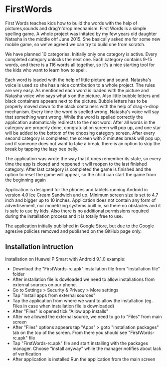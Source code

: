 # FirstWords
First Words teaches kids how to build the words with the help of pictures,sounds and drag'n'drop mechanism. First Words is a simple spelling game. A whole project was initated by my few years old daughter Natasha in the middle ohf June 2015. She basically asked me for some new mobile game, so we've agreed we can try to build one from scratch.

We have planned 10 categories. Initially only one category is active. Every completed category unlocks the next one. Each category contains 9-15 words, and there is a 116 words all together, so it's a nice starting tool for the kids who want to learn how to spell. 

Each word is loaded with the help of little picture and sound. Natasha's voice is used so she has a nice contribution to a whole project. The rules are very easy. As mentioned each word is loaded with the picture and Natasha voice who says what's on the picture. Also little bubble letters and black containers appears next to the picture. Bubble letters has to be properly moved down to the black containers with the help of drag-n-drop mechanism. Every time the word is spelled wrong, Natasha's voice will say that something went wrong. While the word is spelled correctly the application automatically redirects to the next word. After all words in the category are properly done, congratulation screen will pop up, and one star will be added to the bottom of the choosing category screen. After every second category is completed, the screen with 2 minutes break will pop up, and if someone does not want to take a break, there is an option to skip the break by tapping the lazy bee belly. 

The application was wrote the way that it does remember its state, so every time the app is closed and reopened it will reopen to the last finished category. After last category is completed the game is finished and the option to reset the game will appear, so the child can start the game from the beginning again 

Application is designed for the phones and tablets running Android in version 4.0 Ice Cream Sandwich and up. Minimum screen size is set to 4.7 inch and bigger up to 10 inches. Application does not contain any form of advertisement, nor monetizing systems built in, so there no obstacles and it is safe to use by kids. Also there is no additional permissions required during the installation process and it is totally free to use.

The application initially published in Google Store, but due to the Google agresive policies removed and published on the GitHub page only.

Installation intruction
------------------------
Installation on Huawei P Smart with Android 9.1.0 example: 

  - Download the "FirstWords-rc.apk" installation file from "Installation file" folder
  - After installation file is dowloaded we need to allow installations from external sources on our phone. 
  - Go to Settings > Security & Privacy > More settings
  - Tap "Install apps from external sources"
  - Tap the application from where we want to allow the installation (eg. Files in case when installation file is downloaded)
  - After "Files" is opened tick "Allow app installs"
  - After we allowed the external source, we need to go to "Files" from main screen
  - After "Files" options appears tap "Apps" > goto "Installation packages" tab on the top of the screen. From there you should see "FirstWords-rc.apk" file
  - Tap "FirstWords-rc.apk" file and start installing with the packages manager. Choose "install anyway" while the manager notifies about lack of verification
  - After application is installed Run the application from the main screen
